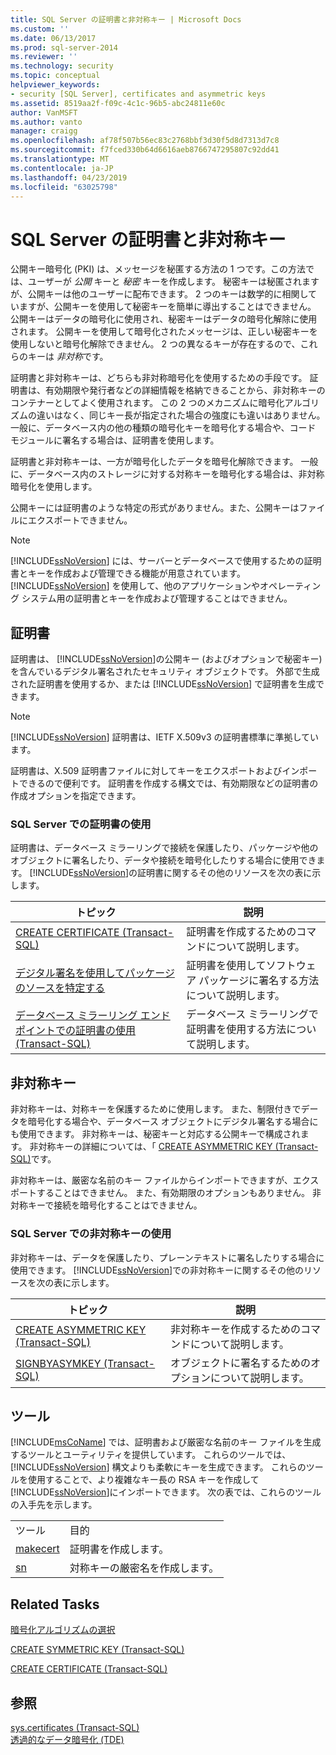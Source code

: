```yaml
---
title: SQL Server の証明書と非対称キー | Microsoft Docs
ms.custom: ''
ms.date: 06/13/2017
ms.prod: sql-server-2014
ms.reviewer: ''
ms.technology: security
ms.topic: conceptual
helpviewer_keywords:
- security [SQL Server], certificates and asymmetric keys
ms.assetid: 8519aa2f-f09c-4c1c-96b5-abc24811e60c
author: VanMSFT
ms.author: vanto
manager: craigg
ms.openlocfilehash: af78f507b56ec83c2768bbf3d30f5d8d7313d7c8
ms.sourcegitcommit: f7fced330b64d6616aeb8766747295807c92dd41
ms.translationtype: MT
ms.contentlocale: ja-JP
ms.lasthandoff: 04/23/2019
ms.locfileid: "63025798"
---
```

# <a name="sql-server-certificates-and-asymmetric-keys"></a>SQL Server の証明書と非対称キー
  公開キー暗号化 (PKI) は、メッセージを秘匿する方法の 1 つです。この方法では、ユーザーが *公開* キーと *秘密* キーを作成します。 秘密キーは秘匿されますが、公開キーは他のユーザーに配布できます。 2 つのキーは数学的に相関していますが、公開キーを使用して秘密キーを簡単に導出することはできません。 公開キーはデータの暗号化に使用され、秘密キーはデータの暗号化解除に使用されます。 公開キーを使用して暗号化されたメッセージは、正しい秘密キーを使用しないと暗号化解除できません。 2 つの異なるキーが存在するので、これらのキーは *非対称*です。  
  
 証明書と非対称キーは、どちらも非対称暗号化を使用するための手段です。 証明書は、有効期限や発行者などの詳細情報を格納できることから、非対称キーのコンテナーとしてよく使用されます。 この 2 つのメカニズムに暗号化アルゴリズムの違いはなく、同じキー長が指定された場合の強度にも違いはありません。 一般に、データベース内の他の種類の暗号化キーを暗号化する場合や、コード モジュールに署名する場合は、証明書を使用します。  
  
 証明書と非対称キーは、一方が暗号化したデータを暗号化解除できます。 一般に、データベース内のストレージに対する対称キーを暗号化する場合は、非対称暗号化を使用します。  
  
 公開キーには証明書のような特定の形式がありません。また、公開キーはファイルにエクスポートできません。  
  
> [!NOTE]  
>  [!INCLUDE[ssNoVersion](../../includes/ssnoversion-md.md)] には、サーバーとデータベースで使用するための証明書とキーを作成および管理できる機能が用意されています。 [!INCLUDE[ssNoVersion](../../includes/ssnoversion-md.md)] を使用して、他のアプリケーションやオペレーティング システム用の証明書とキーを作成および管理することはできません。  
  
## <a name="certificates"></a>証明書  
 証明書は、 [!INCLUDE[ssNoVersion](../../includes/ssnoversion-md.md)]の公開キー (およびオプションで秘密キー) を含んでいるデジタル署名されたセキュリティ オブジェクトです。 外部で生成された証明書を使用するか、または [!INCLUDE[ssNoVersion](../../includes/ssnoversion-md.md)] で証明書を生成できます。  
  
> [!NOTE]  
>  [!INCLUDE[ssNoVersion](../../includes/ssnoversion-md.md)] 証明書は、IETF X.509v3 の証明書標準に準拠しています。  
  
 証明書は、X.509 証明書ファイルに対してキーをエクスポートおよびインポートできるので便利です。 証明書を作成する構文では、有効期限などの証明書の作成オプションを指定できます。  
  
### <a name="using-a-certificate-in-sql-server"></a>SQL Server での証明書の使用  
 証明書は、データベース ミラーリングで接続を保護したり、パッケージや他のオブジェクトに署名したり、データや接続を暗号化したりする場合に使用できます。 [!INCLUDE[ssNoVersion](../../includes/ssnoversion-md.md)]の証明書に関するその他のリソースを次の表に示します。  
  
|トピック|説明|  
|-----------|-----------------|  
|[CREATE CERTIFICATE &#40;Transact-SQL&#41;](/sql/t-sql/statements/create-certificate-transact-sql)|証明書を作成するためのコマンドについて説明します。|  
|[デジタル署名を使用してパッケージのソースを特定する](../../integration-services/security/identify-the-source-of-packages-with-digital-signatures.md)|証明書を使用してソフトウェア パッケージに署名する方法について説明します。|  
|[データベース ミラーリング エンドポイントでの証明書の使用 &#40;Transact-SQL&#41;](../../database-engine/database-mirroring/use-certificates-for-a-database-mirroring-endpoint-transact-sql.md)|データベース ミラーリングで証明書を使用する方法について説明します。|  
  
## <a name="asymmetric-keys"></a>非対称キー  
 非対称キーは、対称キーを保護するために使用します。 また、制限付きでデータを暗号化する場合や、データベース オブジェクトにデジタル署名する場合にも使用できます。 非対称キーは、秘密キーと対応する公開キーで構成されます。 非対称キーの詳細については、「 [CREATE ASYMMETRIC KEY &#40;Transact-SQL&#41;](/sql/t-sql/statements/create-asymmetric-key-transact-sql)です。  
  
 非対称キーは、厳密な名前のキー ファイルからインポートできますが、エクスポートすることはできません。 また、有効期限のオプションもありません。 非対称キーで接続を暗号化することはできません。  
  
### <a name="using-an-asymmetric-key-in-sql-server"></a>SQL Server での非対称キーの使用  
 非対称キーは、データを保護したり、プレーンテキストに署名したりする場合に使用できます。 [!INCLUDE[ssNoVersion](../../includes/ssnoversion-md.md)]での非対称キーに関するその他のリソースを次の表に示します。  
  
|トピック|説明|  
|-----------|-----------------|  
|[CREATE ASYMMETRIC KEY &#40;Transact-SQL&#41;](/sql/t-sql/statements/create-asymmetric-key-transact-sql)|非対称キーを作成するためのコマンドについて説明します。|  
|[SIGNBYASYMKEY &#40;Transact-SQL&#41;](/sql/t-sql/functions/signbyasymkey-transact-sql)|オブジェクトに署名するためのオプションについて説明します。|  
  
## <a name="tools"></a>ツール  
 [!INCLUDE[msCoName](../../includes/msconame-md.md)] では、証明書および厳密な名前のキー ファイルを生成するツールとユーティリティを提供しています。 これらのツールでは、 [!INCLUDE[ssNoVersion](../../includes/ssnoversion-md.md)] 構文よりも柔軟にキーを生成できます。 これらのツールを使用することで、より複雑なキー長の RSA キーを作成して [!INCLUDE[ssNoVersion](../../includes/ssnoversion-md.md)]にインポートできます。 次の表では、これらのツールの入手先を示します。  
  
|||  
|-|-|  
|ツール|目的|  
|[makecert](http://msdn2.microsoft.com/library/bfsktky3\(VS.80\).aspx)|証明書を作成します。|  
|[sn](http://msdn2.microsoft.com/library/k5b5tt23\(VS.80\).aspx)|対称キーの厳密名を作成します。|  
  
## <a name="related-tasks"></a>Related Tasks  
 [暗号化アルゴリズムの選択](encryption/choose-an-encryption-algorithm.md)  
  
 [CREATE SYMMETRIC KEY &#40;Transact-SQL&#41;](/sql/t-sql/statements/create-symmetric-key-transact-sql)  
  
 [CREATE CERTIFICATE &#40;Transact-SQL&#41;](/sql/t-sql/statements/create-certificate-transact-sql)  
  
## <a name="see-also"></a>参照  
 [sys.certificates &#40;Transact-SQL&#41;](/sql/relational-databases/system-catalog-views/sys-certificates-transact-sql)   
 [透過的なデータ暗号化 &#40;TDE&#41;](encryption/transparent-data-encryption.md)  
  
  
